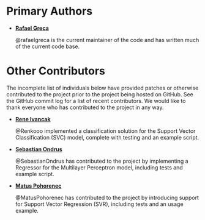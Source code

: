 Primary Authors
===============

* __[Rafael Greca](https://www.github.com/rafaelgreca)__

    @rafaelgreca is the current maintainer of the code and has written much of the current code base.

Other Contributors
==================

The incomplete list of individuals below have provided patches or otherwise contributed to the project prior to the project being hosted on GitHub. See the GitHub commit log for a list of recent contributors. We would like to thank everyone who has contributed to the project in any way.

* __[Rene Ivancak](https://github.com/Renkooo)__

    @Renkooo implemented a classification solution for the Support Vector Classification (SVC) model, complete with testing and an example script.

* __[Sebastian Ondrus](https://github.com/SebastianOndrus)__

    @SebastianOndrus has contributed to the project by implementing a Regressor for the Multilayer Perceptron model, including tests and example script.

* __[Matus Pohorenec](https://github.com/MatusPohorenec)__

    @MatusPohorenec has contributed to the project by introducing support for Support Vector Regression (SVR), including tests and an usage example.
